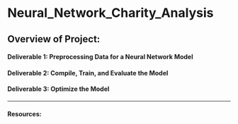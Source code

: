 # Neural_Network_Charity_Analysis

Overview of Project:
---

#### Deliverable 1: Preprocessing Data for a Neural Network Model


#### Deliverable 2: Compile, Train, and Evaluate the Model


#### Deliverable 3: Optimize the Model
---
#### Resources:

